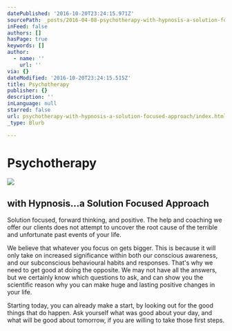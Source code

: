 ```yaml
---
datePublished: '2016-10-20T23:24:15.971Z'
sourcePath: _posts/2016-04-08-psychotherapy-with-hypnosis-a-solution-focused-approach.md
inFeed: false
authors: []
hasPage: true
keywords: []
author:
  - name: ''
    url: ''
via: {}
dateModified: '2016-10-20T23:24:15.515Z'
title: Psychotherapy
publisher: {}
description: ''
inLanguage: null
starred: false
url: psychotherapy-with-hypnosis-a-solution-focused-approach/index.html
_type: Blurb

---
```

# Psychotherapy
![](https://the-grid-user-content.s3-us-west-2.amazonaws.com/f1ca6988-4aa6-45d0-b3c5-3a8e3f3acb82.jpg)

## with Hypnosis...a Solution Focused Approach

Solution focused, forward thinking, and positive. The help and coaching we offer our clients does not attempt to uncover the root cause of the terrible and unfortunate past events of your life.

We believe that whatever you focus on gets bigger. This is because it will only take on increased significance within both our conscious awareness, and our subconscious behavioural habits and responses. That's why we need to get good at doing the opposite. We may not have all the answers, but we certainly know which questions to ask, and can show you the scientific reason why you can make huge and lasting positive changes in your life.

Starting today, you can already make a start, by looking out for the good things that do happen. Ask yourself what was good about your day, and what will be good about tomorrow, if you are willing to take those first steps.
